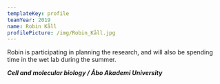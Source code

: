 ```yaml
---
templateKey: profile
teamYear: 2019
name: Robin Kåll
profilePicture: /img/Robin_Kåll.jpg
---
```

Robin is participating in planning the research, and will also be spending time in the wet lab during the summer.

_**Cell and molecular biology / Åbo Akademi University**_
